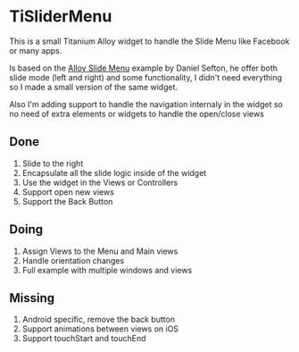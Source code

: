 # TiSliderMenu

This is a small Titanium Alloy widget to handle the Slide Menu like Facebook or many apps.

Is based on the [Alloy Slide Menu][1] example by Daniel Sefton, he offer both slide mode (left and right) and some functionality, I didn't need everything so I made a small version of the same widget.

Also I'm adding support to handle the navigation internaly in the widget so no need of extra elements or widgets to handle the open/close views

## Done
1. Slide to the right
4. Encapsulate all the slide logic inside of the widget
5. Use the widget in the Views or Controllers
6. Support open new views
7. Support the Back Button

## Doing
1. Assign Views to the Menu and Main views
2. Handle orientation changes
3. Full example with multiple windows and views

## Missing
1. Android specific, remove the back button
3. Support animations between views on iOS
4. Support touchStart and touchEnd


[1]: https://github.com/danielsefton/AlloySliderMenu
